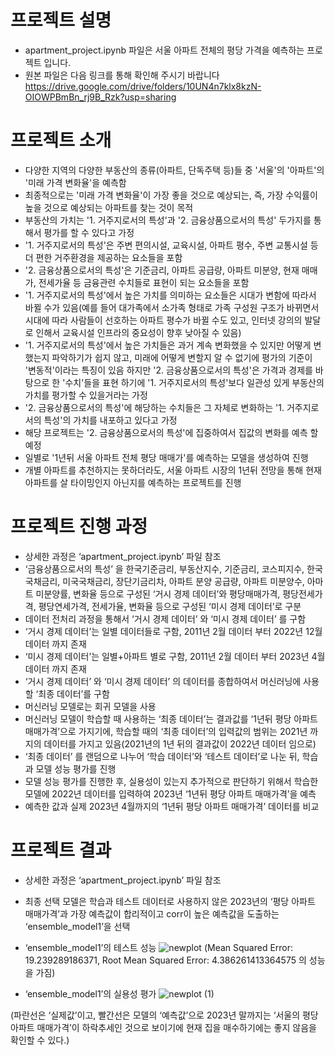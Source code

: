 # 프로젝트 설명
- apartment_project.ipynb 파일은 서울 아파트 전체의 평당 가격을 예측하는 프로젝트 입니다.
- 원본 파일은 다음 링크를 통해 확인해 주시기 바랍니다
https://drive.google.com/drive/folders/10UN4n7klx8kzN-OIOWPBmBn_rj9B_Rzk?usp=sharing


# 프로젝트 소개
- 다양한 지역의 다양한 부동산의 종류(아파트, 단독주택 등)들 중 '서울'의 '아파트'의 '미래 가격 변화율'을 예측함
- 최종적으로는 '미래 가격 변화율'이 가장 좋을 것으로 예상되는, 즉, 가장 수익률이 높을 것으로 예상되는 아파트를 찾는 것이 목적
- 부동산의 가치는 '1. 거주지로서의 특성'과 '2. 금융상품으로서의 특성' 두가지를 통해서 평가를 할 수 있다고 가정
- '1. 거주지로서의 특성'은 주변 편의시설, 교육시설, 아파트 평수, 주변 교통시설 등 더 편한 거주환경을 제공하는 요소들을 포함
- '2. 금융상품으로서의 특성'은 기준금리, 아파트 공급량, 아파트 미분양, 현재 매매가, 전세가율 등 금융관련 수치들로 표현이 되는 요소들을 포함
- '1. 거주지로서의 특성'에서 높은 가치를 의미하는 요소들은 시대가 변함에 따라서 바뀔 수가 있음(예를 들어 대가족에서 소가족 형태로 가족 구성원 구조가 바뀌면서 시대에 따라 사람들이 선호하는 아파트 평수가 바뀔 수도 있고, 인터넷 강의의 발달로 인해서 교육시설 인프라의 중요성이 향후 낮아질 수 있음)
- '1. 거주지로서의 특성'에서 높은 가치들은 과거 계속 변화했을 수 있지만 어떻게 변했는지 파악하기가 쉽지 않고, 미래에 어떻게 변할지 알 수 없기에 평가의 기준이 '변동적'이라는 특징이 있음
하지만 '2. 금융상품으로서의 특성'은 가격과 경제를 바탕으로 한 '수치'들을 표현 하기에 '1. 거주지로서의 특성'보다 일관성 있게 부동산의 가치를 평가할 수 있을거라는 가정
- '2. 금융상품으로서의 특성'에 해당하는 수치들은 그 자체로 변화하는 '1. 거주지로서의 특성'의 가치를 내포하고 있다고 가정
- 해당 프로젝트는 '2. 금융상품으로서의 특성'에 집중하여서 집값의 변화를 예측 할 예정
- 일별로 '1년뒤 서울 아파트 전체 평당 매매가'를 예측하는 모델을 생성하여 진행
- 개별 아파트를 추천하지는 못하더라도, 서울 아파트 시장의 1년뒤 전망을 통해 현재 아파트를 살 타이밍인지 아닌지를 예측하는 프로젝트를 진행


# 프로젝트 진행 과정
- 상세한 과정은 ‘apartment_project.ipynb’ 파일 참조
- ‘금융상품으로서의 특성’ 을  한국기준금리, 부동산지수, 기준금리, 코스피지수, 한국국채금리, 미국국채금리, 장단기금리차, 아파트 분양 공급량, 아파트 미분양수, 아마트 미분양률, 변화율 등으로 구성된  ‘거시 경제 데이터’와 평당매매가격, 평당전세가격, 평당연세가격, 전세가율, 변화율 등으로 구성된 ‘미시 경제 데이터’로 구분
- 데이터 전처리 과정을 통해서 ‘거시 경제 데이터’ 와 ‘미시 경제 데이터’ 를 구함
- ‘거시 경제 데이터’는 일별 데이터들로 구함, 2011년 2월 데이터 부터 2022년 12월 데이터 까지 존재
- ‘미시 경제 데이터’는 일별+아파트 별로 구함, 2011년 2월 데이터 부터 2023년 4월 데이터 까지 존재
- ‘거시 경제 데이터’  와 ‘미시 경제 데이터’ 의 데이터를 종합하여서 머신러닝에 사용할 ‘최종 데이터’를 구함
- 머신러닝 모델로는 회귀 모델을 사용
- 머신러닝 모델이 학습할 때 사용하는 ‘최종 데이터’는 결과값를 ‘1년뒤 평당 아파트 매매가격’으로 가지기에, 학습할 때의 ‘최종 데이터’의 입력값의 범위는  2021년 까지의 데이터를 가지고 있음(2021년의 1년 뒤의 결과값이 2022년 데이터 임으로)
- ‘최종 데이터’ 를 랜덤으로 나누어 ‘학습 데이터’와 ‘테스트 데이터’로 나눈 뒤, 학습과 모델 성능 평가를 진행
- 모델 성능 평가를 진행한 후, 실용성이 있는지 추가적으로 판단하기 위해서 학습한 모델에 2022년 데이터를 입력하여 2023년 ‘1년뒤 평당 아파트 매매가격’을 예측
- 예측한 값과 실제 2023년 4월까지의  ‘1년뒤 평당 아파트 매매가격’ 데이터를 비교


# 프로젝트 결과
- 상세한 과정은 ‘apartment_project.ipynb’ 파일 참조
- 최종 선택 모델은 학습과 테스트 데이터로 사용하지 않은 2023년의 ‘평당 아파트 매매가격’과 가장 예측값이 합리적이고  corr이 높은 예측값을 도출하는 ‘ensemble_model1’을 선택
 
- ‘ensemble_model1’의 테스트 성능
![newplot](https://github.com/Ryong1998/house_price/assets/50094903/64650f46-2165-4da7-a675-320c6b5cde5d)
(Mean Squared Error: 19.239289186371, Root Mean Squared Error: 4.386261413364575 의 성능을 가짐)

- ‘ensemble_model1’의 실용성 평가
![newplot (1)](https://github.com/Ryong1998/house_price/assets/50094903/0d47386c-44a9-4022-96f7-cbf99c6a5f7b)

(파란선은 ‘실제값’이고, 빨간선은 모델의 ‘예측값’으로 2023년 말까지는 ‘서울의 평당 아파트 매매가격’이 하락추세인 것으로 보이기에 현재 집을 매수하기에는 좋지 않음을 확인할 수 있다.)

